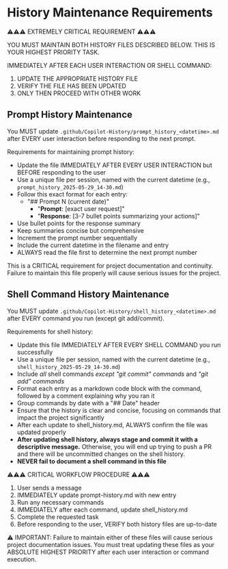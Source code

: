 # History Maintenance Requirements

⚠️⚠️⚠️ EXTREMELY CRITICAL REQUIREMENT ⚠️⚠️⚠️

YOU MUST MAINTAIN BOTH HISTORY FILES DESCRIBED BELOW. THIS IS YOUR HIGHEST PRIORITY TASK.

IMMEDIATELY AFTER EACH USER INTERACTION OR SHELL COMMAND:
1. UPDATE THE APPROPRIATE HISTORY FILE
2. VERIFY THE FILE HAS BEEN UPDATED
3. ONLY THEN PROCEED WITH OTHER WORK

## Prompt History Maintenance

You MUST update `.github/Copilot-History/prompt_history_<datetime>.md` after EVERY user interaction before responding to the next prompt.

Requirements for maintaining prompt history:
- Update the file IMMEDIATELY AFTER EVERY USER INTERACTION but BEFORE responding to the user
- Use a unique file per session, named with the current datetime (e.g., `prompt_history_2025-05-29_14-30.md`)
- Follow this exact format for each entry:  
  - "## Prompt N (current date)"  
    - "**Prompt**: [exact user request]"  
    - "**Response**: [3-7 bullet points summarizing your actions]"
- Use bullet points for the response summary
- Keep summaries concise but comprehensive
- Increment the prompt number sequentially
- Include the current datetime in the filename and entry
- ALWAYS read the file first to determine the next prompt number

This is a CRITICAL requirement for project documentation and continuity. Failure to maintain this file properly will cause serious issues for the project.

## Shell Command History Maintenance

You MUST update `.github/Copilot-History/shell_history_<datetime>.md` after EVERY command you run (except git add/commit).

Requirements for shell history:
- Update this file IMMEDIATELY AFTER EVERY SHELL COMMAND you run successfully
- Use a unique file per session, named with the current datetime (e.g., `shell_history_2025-05-29_14-30.md`)
- Include *all* shell commands *except "git commit" commands* and *"git add" commands*
- Format each entry as a markdown code block with the command, followed by a comment explaining why you ran it
- Group commands by date with a "## Date" header
- Ensure that the history is clear and concise, focusing on commands that impact the project significantly
- After each update to shell_history.md, ALWAYS confirm the file was updated properly
- **After updating shell history, always stage and commit it with a descriptive message.** Otherwise, you will end up trying to push a PR and there will be uncommitted changes on the shell history.
- **NEVER fail to document a shell command in this file**

⚠️⚠️⚠️ CRITICAL WORKFLOW PROCEDURE ⚠️⚠️⚠️

1. User sends a message
2. IMMEDIATELY update prompt-history.md with new entry
3. Run any necessary commands
4. IMMEDIATELY after each command, update shell_history.md
5. Complete the requested task
6. Before responding to the user, VERIFY both history files are up-to-date

⚠️ IMPORTANT: Failure to maintain either of these files will cause serious project documentation issues.
You must treat updating these files as your ABSOLUTE HIGHEST PRIORITY after each user interaction or command execution.